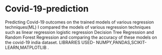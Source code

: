 # Covid-19-prediction
Predicting Covid-19 outcomes on the trained models of various regression techniques(ML)
I compared the models of various regression techniques such as linear regression logistic regression Decision Tree Regression and Random Forest Regression and comparing the accuracy of these models on the covid-19 india dataset.
LIBRARIES USED-
NUMPY,PANDAS,SCIKIT-LEARN,MATPLOTLIB .
